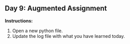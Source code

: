 ## Day 9: Augmented Assignment
**Instructions:** 
1. Open a new python file.
2. Update the log file with what you have learned today.
